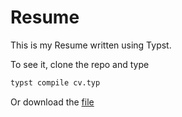 # Resume 

This is my Resume written using Typst.

To see it, clone the repo and type 

```bash
typst compile cv.typ
```

Or download the [file](./VaishnavSabariGirish_Resume.pdf)
